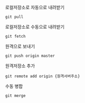 로컬저장소로 자동으로 내려받기

```
git pull
```

로컬저장소로 수동으로 내려받기
```
git fetch
```

원격으로 보내기

```
git push origin master 
```

원격저장소 추가

```
git remote add origin {원격서버주소} 
```
수동 병합
```
git merge
```
